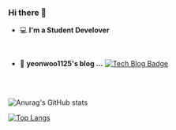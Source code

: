 ### Hi there 👋

- 💻   **I'm a Student Develover**   
 <br/>
 
- 📒  **yeonwoo1125's blog ...**   [![Tech Blog Badge](http://img.shields.io/badge/-Tech%20blog-black?style=flat-square&logo=blogger&logoColor=white&link=https://yeonwoo1125.tistory.com/)](https://yeonwoo1125.tistory.com/)
<br/>
<br/>

![Anurag's GitHub stats](https://github-readme-stats.vercel.app/api?username=yeonwoo1125&hide=stars,contribs,prs&show_icons=true&theme=cobalt)

[![Top Langs](https://github-readme-stats.vercel.app/api/top-langs/?username=yeonwoo1125&layout=compacttheme=cobalt)](https://github.com/yeonwoo1125)


